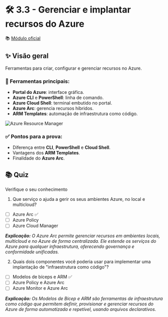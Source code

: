 # 🛠️ 3.3 - Gerenciar e implantar recursos do Azure

📚 [Módulo oficial](https://learn.microsoft.com/pt-br/training/modules/describe-features-tools-manage-deploy-azure-resources/)

## ✨ Visão geral
Ferramentas para criar, configurar e gerenciar recursos no Azure.

### 🔧 Ferramentas principais:
- **Portal do Azure**: interface gráfica.
- **Azure CLI** e **PowerShell**: linha de comando.
- **Azure Cloud Shell**: terminal embutido no portal.
- **Azure Arc**: gerencia recursos híbridos.
- **ARM Templates**: automação de infraestrutura como código.

![Azure Resource Manager](https://learn.microsoft.com/en-us/azure/azure-resource-manager/management/media/overview/consistent-management-layer.png)

### ✅ Pontos para a prova:
- Diferença entre **CLI**, **PowerShell** e **Cloud Shell**.
- Vantagens dos **ARM Templates**.
- Finalidade do **Azure Arc**.

## 📚 Quiz 

Verifique o seu conhecimento

1. Que serviço o ajuda a gerir os seus ambientes Azure, no local e multicloud?
  - [ ] Azure Arc ✅
  - [ ] Azure Policy 
  - [ ] Azure Cloud Manager 

_**Explicação:** O Azure Arc permite gerenciar recursos em ambientes locais, multicloud e no Azure de forma centralizada. Ele estende os serviços do Azure para qualquer infraestrutura, oferecendo governança e conformidade unificadas._

2. Quais dois componentes você poderia usar para implementar uma implantação de "infraestrutura como código"?
  - [ ] Modelos de bíceps e ARM ✅
  - [ ] Azure Policy e Azure Arc
  - [ ] Azure Monitor e Azure Arc

_**Explicação:** Os Modelos de Bicep e ARM são ferramentas de infraestrutura como código que permitem definir, provisionar e gerenciar recursos do Azure de forma automatizada e repetível, usando arquivos declarativos._
